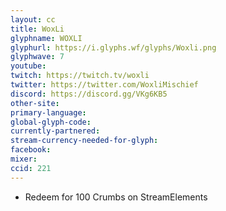 ```yaml
---
layout: cc
title: WoxLi
glyphname: WOXLI
glyphurl: https://i.glyphs.wf/glyphs/Woxli.png
glyphwave: 7
youtube: 
twitch: https://twitch.tv/woxli
twitter: https://twitter.com/WoxliMischief
discord: https://discord.gg/VKg6KB5
other-site: 
primary-language: 
global-glyph-code: 
currently-partnered: 
stream-currency-needed-for-glyph: 
facebook: 
mixer: 
ccid: 221
---
```

* Redeem for 100 Crumbs on StreamElements

